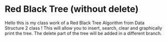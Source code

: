# Red Black Tree (without delete)

Hello this is my class work of a Red Black Tree Algorithm from Data Structure 2 class ! This will allow you to insert, search, clear and graphically print the tree. The delete part of the tree will be added in a different branch. 
